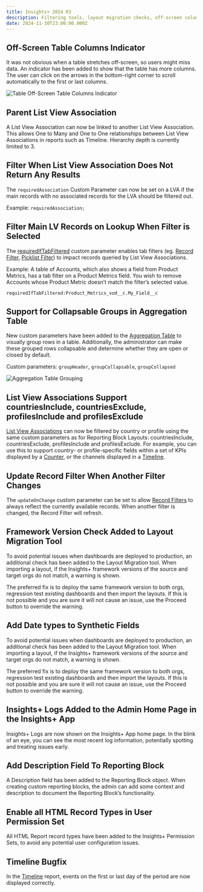 ```yaml
---
title: Insights+ 2024 R3
description: Filtering tools, layout migration checks, off-screen columns indicator and more
date: 2024-11-30T23:00:00.000Z
---
```


## Off-Screen Table Columns Indicator

It was not obvious when a table stretches off-screen, so users might miss data. An indicator has been added to show that the table has more columns. The user can click on the arrows in the bottom-right corner to scroll automatically to the first or last columns.

![Table Off-Screen Table Columns Indicator](/static/img/release-2024R3-table-column-off-screen-indicator.png "Table Off-Screen Table Columns Indicator")

## Parent List View Association

A List View Association can now be linked to another List View Association. This allows One to Many and One to One relationships between List View Associations in reports such as Timeline. Hierarchy depth is currently limited to 3.

## Filter When List View Association Does Not Return Any Results

The `requiredAssociation` Custom Parameter can now be set on a LVA if the main records with no associated records for the LVA should be filtered out.

Example: `requiredAssociation;`

## Filter Main LV Records on Lookup When Filter is Selected

The [requiredIfTabFiltered](/references/custom-parameters-list-view-associations#requirediftabfiltered) custom parameter enables tab filters (eg. [Record Filter](/reports/record-filter), [Picklist Filter](/reports/picklist-filter)) to impact records queried by List View Associations.

Example: A table of Accounts, which also shows a field from Product Metrics, has a tab filter on a Product Metrics field. You wish to remove Accounts whose Product Metric doesn’t match the filter’s selected value.

`requiredIfTabFiltered:Product_Metrics_vod__c.My_Field__c`

## Support for Collapsable Groups in Aggregation Table

New custom parameters have been added to the [Aggregation Table](/reports/aggregation-table) to visually group rows in a table. Additionally, the administrator can make these grouped rows collapsable and determine whether they are open or closed by default.

Custom parameters: `groupHeader`, `groupCollapsable`, `groupCollapsed`

![Aggregation Table Grouping](/static/img/release-2024R3-aggregation-table-group-header.png "Aggregation Table Grouping")

## List View Associations Support countriesInclude, countriesExclude, profilesInclude and profilesExclude

[List View Associations](/references/custom-parameters-list-view-associations) can now be filtered by country or profile using the same custom parameters as for Reporting Block Layouts: countriesInclude, countriesExclude, profilesInclude and profilesExclude. For example, you can use this to support country- or profile-specific fields within a set of KPIs displayed by a [Counter](/reports/counter-2), or the channels displayed in a [Timeline](/reports/timeline).

## Update Record Filter When Another Filter Changes

The `updateOnChange` custom parameter can be set to allow [Record Filters](/reports/record-filter) to always reflect the currently available records. When another filter is changed, the Record Filter will refresh.

## Framework Version Check Added to Layout Migration Tool

To avoid potential issues when dashboards are deployed to production, an additional check has been added to the Layout Migration tool. When importing a layout, if the Insights+ framework versions of the source and target orgs do not match, a warning is shown.

The preferred fix is to deploy the same framework version to both orgs, regression test existing dashboards and then import the layouts. If this is not possible and you are sure it will not cause an issue, use the Proceed button to override the warning.

## Add Date types to Synthetic Fields

To avoid potential issues when dashboards are deployed to production, an additional check has been added to the Layout Migration tool. When importing a layout, if the Insights+ framework versions of the source and target orgs do not match, a warning is shown.

The preferred fix is to deploy the same framework version to both orgs, regression test existing dashboards and then import the layouts. If this is not possible and you are sure it will not cause an issue, use the Proceed button to override the warning.

## Insights+ Logs Added to the Admin Home Page in the Insights+ App

Insights+ Logs are now shown on the Insights+ App home page. In the blink of an eye, you can see the most recent log information, potentially spotting and treating issues early.

## Add Description Field To Reporting Block

A Description field has been added to the Reporting Block object. When creating custom reporting blocks, the admin can add some context and description to document the Reporting Block’s functionality.

## Enable all HTML Record Types in User Permission Set

All HTML Report record types have been added to the Insights+ Permission Sets, to avoid any potential user configuration issues.

## Timeline Bugfix

In the [Timeline](/reports/timeline) report, events on the first or last day of the period are now displayed correctly.
